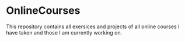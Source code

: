 # OnlineCourses
This repository contains all exersices and projects of all online courses I have taken and those I am currently working on.
